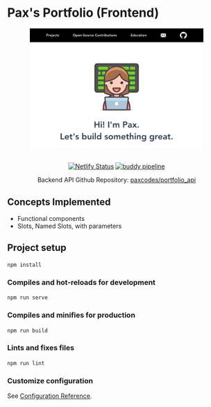 # Pax's Portfolio (Frontend)

<div style="text-align: center">

<img src='./docs/margret.pw_.png' alt='Front page desktop' width="400" style="vertical-align: middle;" />

<br />
<br />

[![Netlify Status](https://api.netlify.com/api/v1/badges/0ee12cf8-5b79-4a11-ae30-fd74576e16fa/deploy-status)](https://app.netlify.com/sites/laughing-brattain-d0abbd/deploys) [![buddy pipeline](https://app.buddy.works/paxmargret/portfolio-api/pipelines/pipeline/318477/badge.svg?token=4b2a7bd16f0c58f0eaa34f27824a709c73c4ea73cce5810e7fc62916ba745d3f "buddy pipeline")](https://app.buddy.works/paxmargret/portfolio-api/pipelines/pipeline/318477)

Backend API Github Repository: [paxcodes/portfolio_api](https://github.com/paxcodes/portfolio_api)
</div>


## Concepts Implemented

- Functional components
- Slots, Named Slots, with parameters

## Project setup
```
npm install
```

### Compiles and hot-reloads for development
```
npm run serve
```

### Compiles and minifies for production
```
npm run build
```

### Lints and fixes files
```
npm run lint
```

### Customize configuration
See [Configuration Reference](https://cli.vuejs.org/config/).
